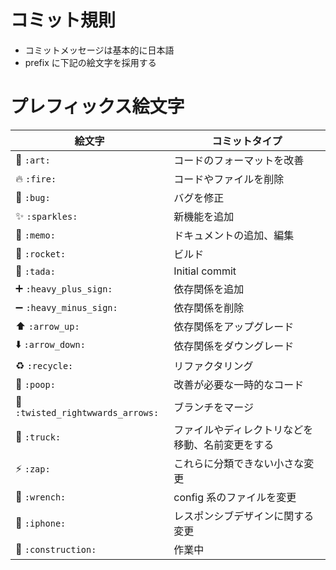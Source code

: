 # コミット規則
-   コミットメッセージは基本的に日本語
-   prefix に下記の絵文字を採用する

# プレフィックス絵文字
| 絵文字                            | コミットタイプ                                   |
| --------------------------------- | ------------------------------------------------ |
| 🎨 `:art:`                        | コードのフォーマットを改善                       |
| 🔥 `:fire:`                       | コードやファイルを削除                           |
| 🐛 `:bug:`                        | バグを修正                                       |
| ✨ `:sparkles:`                   | 新機能を追加                                     |
| 📝 `:memo:`                       | ドキュメントの追加、編集                         |
| 🚀 `:rocket:`                     | ビルド                                           |
| 🎉 `:tada:`                       | Initial commit                                   |
| ➕ `:heavy_plus_sign:`            | 依存関係を追加                                   |
| ➖ `:heavy_minus_sign:`           | 依存関係を削除                                   |
| ⬆️ `:arrow_up:`                   | 依存関係をアップグレード                         |
| ⬇️ `:arrow_down:`                 | 依存関係をダウングレード                         |
| ♻️ `:recycle:`                    | リファクタリング                                 |
| 💩 `:poop:`                       | 改善が必要な一時的なコード                       |
| 🔀 `:twisted_rightwwards_arrows:` | ブランチをマージ                                 |
| 🚚 `:truck:`                      | ファイルやディレクトリなどを移動、名前変更をする |
| ⚡ `:zap:`                        | これらに分類できない小さな変更                   |
| 🔧 `:wrench:`                     | config 系のファイルを変更                        |
| 📱 `:iphone:`                     | レスポンシブデザインに関する変更                 |
| 🚧 `:construction:`              | 作業中                                          |